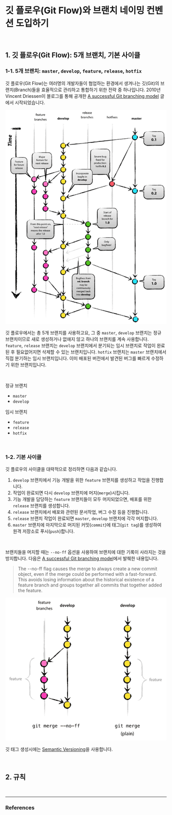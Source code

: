 # 깃 플로우(Git Flow)와 브랜치 네이밍 컨벤션 도입하기

<br>

## 1. 깃 플로우(Git Flow): 5개 브랜치, 기본 사이클

### 1-1. 5개 브랜치: `master`, `develop`, `feature`, `release`, `hotfix`

깃 플로우(Git Flow)는 여러명의 개발자들이 협업하는 환경에서 생겨나는 깃(Git)의 브랜치(Branch)들을 효율적으로 관리하고 통합하기 위한 전략 중 하나입니다. 2010년 Vincent Driessen이 블로그를 통해 공개한 [A successful Git branching model](https://nvie.com/posts/a-successful-git-branching-model/) 글에서 시작되었습니다.

<img src="./../img/gitflow.png" alt="" />

<br>

깃 플로우에서는 총 5개 브랜치를 사용하고요, 그 중 `master`, `develop` 브랜치는 정규 브랜치이므로 새로 생성하거나 없애지 않고 하나의 브랜치를 계속 사용합니다. `feature`, `release` 브랜치는 `develop` 브랜치에서 분기되는 임시 브랜치로 작업이 완료된 후 필요없어지면 삭제할 수 있는 브랜치입니다. `hotfix` 브랜치는 `master` 브랜치에서 직접 분기하는 임시 브랜치입니다. 이미 배포된 버전에서 발견된 버그를 빠르게 수정하기 위한 브랜치입니다.

<br>

정규 브랜치

- `master`
- `develop`

임시 브랜치

- `feature`
- `release`
- `hotfix`

<br>

### 1-2. 기본 사이클

깃 플로우의 사이클을 대략적으로 정리하면 다음과 같습니다.

1. `develop` 브랜치에서 기능 개발을 위한 `feature` 브랜치를 생성하고 작업을 진행합니다.
2. 작업이 완료되면 다시 `develop` 브랜치에 머지(`merge`)시킵니다.
3. 기능 개발을 담당하는 `feature` 브랜치들이 모두 머지되었으면, 배포를 위한 `release` 브랜치를 생성합니다.
4. `release` 브랜치에서 배포와 관련된 문서작업, 버그 수정 등을 진행합니다.
5. `release` 브랜치 작업이 완료되면 `master`, `develop` 브랜치에 각각 머지합니다.
6. `master` 브랜치에 마지막으로 머지된 커밋(`commit`)에 태그(`git tag`)를 생성하여 원격 저장소로 푸시(`push`)합니다.

<br>

브랜치들을 머지할 때는 `--no-ff` 옵션을 사용하여 브랜치에 대한 기록이 사라지는 것을 방지합니다. 다음은 [A successful Git branching model](https://nvie.com/posts/a-successful-git-branching-model/)에서 발췌한 내용입니다.

> The --no-ff flag causes the merge to always create a new commit object, even if the merge could be performed with a fast-forward. This avoids losing information about the historical existence of a feature branch and groups together all commits that together added the feature.

<img src="./../img/gitflow2.png" alt="" />

<br>


깃 태그 생성시에는 [Semantic Versioning](https://semver.org/)을 사용합니다.

<br>

## 2. 규칙


<br>

---

### References
